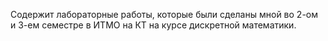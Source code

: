 Содержит лабораторные работы, которые были сделаны мной во 2-ом и 3-ем семестре в ИТМО на КТ на курсе дискретной математики.
